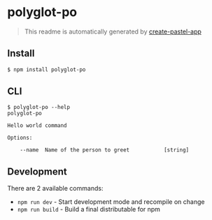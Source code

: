 # polyglot-po

> This readme is automatically generated by [create-pastel-app](https://github.com/vadimdemedes/create-pastel-app)


## Install

```bash
$ npm install polyglot-po
```


## CLI

```
$ polyglot-po --help
polyglot-po

Hello world command

Options:

	--name  Name of the person to greet           [string]
```


## Development

There are 2 available commands:

- `npm run dev` - Start development mode and recompile on change
- `npm run build` - Build a final distributable for npm
